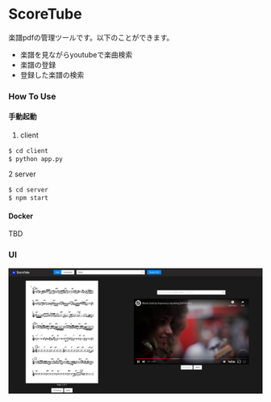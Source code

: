 # ScoreTube
楽譜pdfの管理ツールです。以下のことができます。
* 楽譜を見ながらyoutubeで楽曲検索
* 楽譜の登録
* 登録した楽譜の検索

### How To Use

#### 手動起動
1. client
```
$ cd client 
$ python app.py
```
2 server
```
$ cd server
$ npm start
```
#### Docker
TBD

### UI
<img src="cap.png"/>